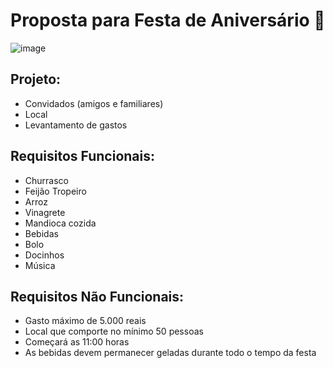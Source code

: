 # Proposta para Festa de Aniversário :birthday:
![image](https://github.com/user-attachments/assets/96c4e928-8bf3-42ae-8e19-3bf3b8e13c6e)
## Projeto:
* Convidados (amigos e familiares)
* Local
* Levantamento de gastos
## Requisitos Funcionais:
*  Churrasco
*  Feijão Tropeiro
*  Arroz
*  Vinagrete
*  Mandioca cozida
*  Bebidas
*  Bolo
*  Docinhos
*  Música
## Requisitos Não Funcionais:
* Gasto máximo de 5.000 reais
* Local que comporte no mínimo 50 pessoas
* Começará as 11:00 horas
* As bebidas devem permanecer geladas durante todo o tempo da festa
